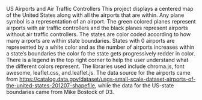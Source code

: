 US Airports and Air Traffic Controllers
This project displays a centered map of the United States along with all the airports that are within. Any plane symbol is a representation of an airport. The green colored planes represent airports with air traffic controllers and the black planes represent airports without air traffic controllers. The states are color coded according to how many airports are within state boundaries. States with 0 airports are represented by a white color and as the number of airports increases within a state’s boundaries the color fo the state gets progressively redder in color. There is a legend in the top right corner to help the user understand what the different colors represent. The libraries used include chroma.js, font awesome, leaflet.css, and.leaflet.js. The data source for the airports came from https://catalog.data.gov/dataset/usgs-small-scale-dataset-airports-of-the-united-states-201207-shapefile, while the data for the US-state boundaries came from Mike Bostock of D3. 
